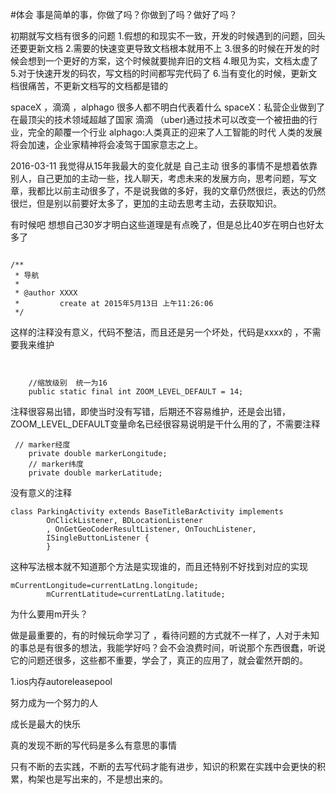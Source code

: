 #体会
事是简单的事，你做了吗？你做到了吗？做好了吗？


初期就写文档有很多的问题
	1.假想的和现实不一致，开发的时候遇到的问题，回头还要更新文档
	2.需要的快速变更导致文档根本就用不上
	3.很多的时候在开发的时候会想到一个更好的方案，这个时候就要抛弃旧的文档
	4.眼见为实，文档太虚了
	5.对于快速开发的码农，写文档的时间都写完代码了
	6.当有变化的时候，更新文档很痛苦，不更新文档写的文档都是错的


spaceX  ，滴滴 ，alphago 很多人都不明白代表着什么
spaceX：私营企业做到了在最顶尖的技术领域超越了国家
滴滴 （uber)通过技术可以改变一个被扭曲的行业，完全的颠覆一个行业
alphago:人类真正的迎来了人工智能的时代
人类的发展将会加速，企业家精神将会凌驾于国家意志之上。

2016-03-11
我觉得从15年我最大的变化就是 自己主动 很多的事情不是想着依靠别人，自己更加的主动一些，找人聊天，考虑未来的发展方向，思考问题，写文章，我都比以前主动很多了，不是说我做的多好，我的文章仍然很烂，表达的仍然很烂，但是别以前要好太多了，更加的主动去思考主动，去获取知识。

有时候吧 想想自己30岁才明白这些道理是有点晚了，但是总比40岁在明白也好太多了



```

/**
 * 导航
 *
 * @author XXXX
 *         create at 2015年5月13日 上午11:26:06
 */
```
这样的注释没有意义，代码不整洁，而且还是另一个坏处，代码是xxxx的 ，不需要我来维护


```


    //缩放级别  统一为16
    public static final int ZOOM_LEVEL_DEFAULT = 14;

```
注释很容易出错，即使当时没有写错，后期还不容易维护，还是会出错，ZOOM_LEVEL_DEFAULT变量命名已经很容易说明是干什么用的了，不需要注释

```
 // marker经度
    private double markerLongitude;
    // marker纬度
    private double markerLatitude;
```
没有意义的注释

```
class ParkingActivity extends BaseTitleBarActivity implements
        OnClickListener, BDLocationListener
        , OnGetGeoCoderResultListener, OnTouchListener,
        ISingleButtonListener {
        }
```
这种写法根本就不知道那个方法是实现谁的，而且还特别不好找到对应的实现

```
mCurrentLongitude=currentLatLng.longitude;
        mCurrentLatitude=currentLatLng.latitude;
```
为什么要用m开头？



做是最重要的，有的时候玩命学习了 ，看待问题的方式就不一样了，人对于未知的事总是有很多的想法，我能学好吗？会不会浪费时间，听说那个东西很蠢，听说它的问题还很多，这些都不重要，学会了，真正的应用了，就会霍然开朗的。



1.ios内存autoreleasepool



努力成为一个努力的人

成长是最大的快乐

真的发现不断的写代码是多么有意思的事情

只有不断的去实践，不断的去写代码才能有进步，知识的积累在实践中会更快的积累，构架也是写出来的，不是想出来的。


